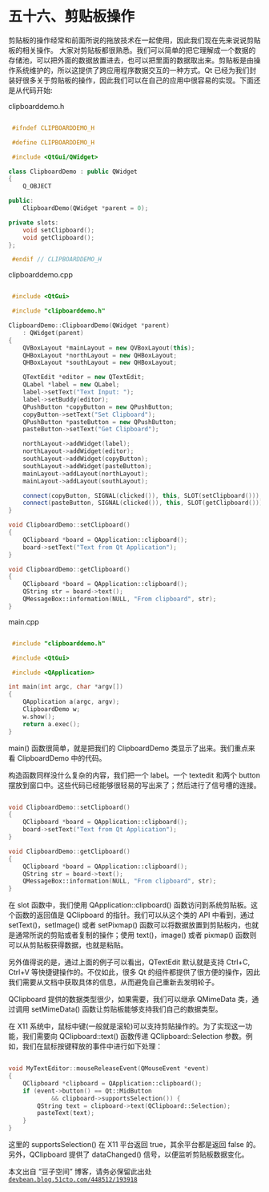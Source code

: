 # 五十六、剪贴板操作

剪贴板的操作经常和前面所说的拖放技术在一起使用，因此我们现在先来说说剪贴板的相关操作。 大家对剪贴板都很熟悉。我们可以简单的把它理解成一个数据的存储池，可以把外面的数据放置进去，也可以把里面的数据取出来。剪贴板是由操作系统维护的，所以这提供了跨应用程序数据交互的一种方式。Qt 已经为我们封装好很多关于剪贴板的操作，因此我们可以在自己的应用中很容易的实现。下面还是从代码开始:

clipboarddemo.h

```cpp

 #ifndef CLIPBOARDDEMO_H  

 #define CLIPBOARDDEMO_H  

 #include <QtGui/QWidget>  

class ClipboardDemo : public QWidget  
{  
    Q_OBJECT  

public:  
    ClipboardDemo(QWidget *parent = 0);  

private slots:  
    void setClipboard();  
    void getClipboard();  
};  

 #endif // CLIPBOARDDEMO_H
```

clipboarddemo.cpp

```cpp

 #include <QtGui>  

 #include "clipboarddemo.h"  

ClipboardDemo::ClipboardDemo(QWidget *parent)  
    : QWidget(parent)  
{  
    QVBoxLayout *mainLayout = new QVBoxLayout(this);  
    QHBoxLayout *northLayout = new QHBoxLayout;  
    QHBoxLayout *southLayout = new QHBoxLayout;  

    QTextEdit *editor = new QTextEdit;  
    QLabel *label = new QLabel;  
    label->setText("Text Input: ");  
    label->setBuddy(editor);  
    QPushButton *copyButton = new QPushButton;  
    copyButton->setText("Set Clipboard");  
    QPushButton *pasteButton = new QPushButton;  
    pasteButton->setText("Get Clipboard");  

    northLayout->addWidget(label);  
    northLayout->addWidget(editor);  
    southLayout->addWidget(copyButton);  
    southLayout->addWidget(pasteButton);  
    mainLayout->addLayout(northLayout);  
    mainLayout->addLayout(southLayout);  

    connect(copyButton, SIGNAL(clicked()), this, SLOT(setClipboard()));  
    connect(pasteButton, SIGNAL(clicked()), this, SLOT(getClipboard()));  
}  

void ClipboardDemo::setClipboard()  
{  
    QClipboard *board = QApplication::clipboard();  
    board->setText("Text from Qt Application");  
}  

void ClipboardDemo::getClipboard()  
{  
    QClipboard *board = QApplication::clipboard();  
    QString str = board->text();  
    QMessageBox::information(NULL, "From clipboard", str);  
}
```

main.cpp

```cpp

 #include "clipboarddemo.h"  

 #include <QtGui>  

 #include <QApplication>  

int main(int argc, char *argv[])  
{  
    QApplication a(argc, argv);  
    ClipboardDemo w;  
    w.show();  
    return a.exec();  
}
```

main() 函数很简单，就是把我们的 ClipboardDemo 类显示了出来。我们重点来看 ClipboardDemo 中的代码。

构造函数同样没什么复杂的内容，我们把一个 label。一个 textedit 和两个 button 摆放到窗口中。这些代码已经能够很轻易的写出来了；然后进行了信号槽的连接。

```cpp

void ClipboardDemo::setClipboard()  
{  
    QClipboard *board = QApplication::clipboard();  
    board->setText("Text from Qt Application");  
}  

void ClipboardDemo::getClipboard()  
{  
    QClipboard *board = QApplication::clipboard();  
    QString str = board->text();  
    QMessageBox::information(NULL, "From clipboard", str);  
}
```

在 slot 函数中，我们使用 QApplication::clipboard() 函数访问到系统剪贴板。这个函数的返回值是 QClipboard 的指针。我们可以从这个类的 API 中看到，通过 setText()，setImage() 或者 setPixmap() 函数可以将数据放置到剪贴板内，也就是通常所说的剪贴或者复制的操作；使用 text()，image() 或者 pixmap() 函数则可以从剪贴板获得数据，也就是粘贴。

另外值得说的是，通过上面的例子可以看出，QTextEdit 默认就是支持 Ctrl+C, Ctrl+V 等快捷键操作的。不仅如此，很多 Qt 的组件都提供了很方便的操作，因此我们需要从文档中获取具体的信息，从而避免自己重新去发明轮子。

QClipboard 提供的数据类型很少，如果需要，我们可以继承 QMimeData 类，通过调用 setMimeData() 函数让剪贴板能够支持我们自己的数据类型。

在 X11 系统中，鼠标中键(一般就是滚轮)可以支持剪贴操作的。为了实现这一功能，我们需要向 QClipboard::text() 函数传递 QClipboard::Selection 参数。例如，我们在鼠标按键释放的事件中进行如下处理：

```cpp

void MyTextEditor::mouseReleaseEvent(QMouseEvent *event)  
{  
    QClipboard *clipboard = QApplication::clipboard();  
    if (event->button() == Qt::MidButton  
            && clipboard->supportsSelection()) {  
        QString text = clipboard->text(QClipboard::Selection);  
        pasteText(text);  
    }  
}
```

这里的 supportsSelection() 在 X11 平台返回 true，其余平台都是返回 false 的。 另外，QClipboard 提供了 dataChanged() 信号，以便监听剪贴板数据变化。

本文出自 “豆子空间” 博客，请务必保留此出处 [`devbean.blog.51cto.com/448512/193918`](http://devbean.blog.51cto.com/448512/193918)